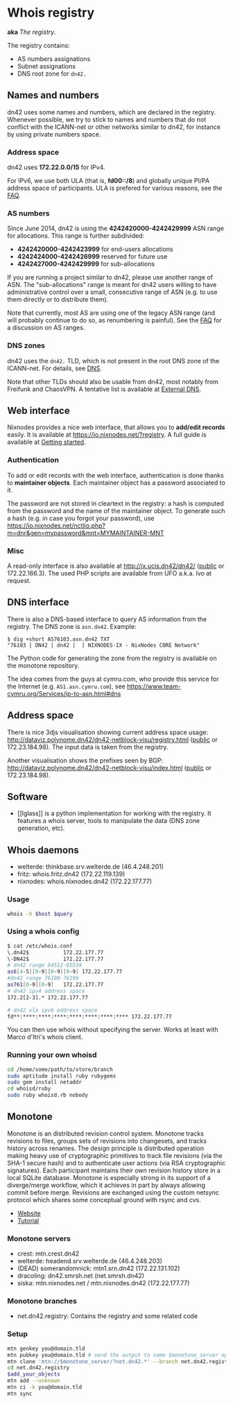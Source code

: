 # Whois registry
**aka** _The registry_.

The registry contains:

  * AS numbers assignations
  * Subnet assignations
  * DNS root zone for `dn42.`

## Names and numbers

dn42 uses some names and numbers, which are declared in the registry.  Whenever possible, we try to stick to names and numbers that do not conflict with the ICANN-net or other networks similar to dn42, for instance by using private numbers space.

### Address space

dn42 uses **172.22.0.0/15** for IPv4.

For IPv6, we use both ULA (that is, **fd00::/8**) and globally unique PI/PA address space of participants. ULA is prefered for various reasons, see the [FAQ](Frequently-Asked-Questions#What-about-IPv6-in-DN42?).

### AS numbers

Since June 2014, dn42 is using the **4242420000-4242429999** ASN range for allocations. This range is further subdivided:
* **4242420000-4242423999** for end-users allocations
* **4242424000-4242426999** reserved for future use
* **4242427000-4242429999** for sub-allocations

If you are running a project similar to dn42, please use another range of ASN. The "sub-allocations" range is meant for dn42 users willing to have administrative control over a small, consecutive range of ASN (e.g. to use them directly or to distribute them).

Note that currently, most AS are using one of the legacy ASN range (and will probably continue to do so, as renumbering is painful). See the [FAQ](Frequently-Asked-Questions#Why-are-you-using-ASN-in-the-76100-76199-range?) for a discussion on AS ranges.

### DNS zones

dn42 uses the `dn42.` TLD, which is not present in the root DNS zone of the ICANN-net.  For details, see [DNS](Services-DNS).

Note that other TLDs should also be usable from dn42, most notably from Freifunk and ChaosVPN. A tentative list is available at [External DNS](External-DNS).

## Web interface

Nixnodes provides a nice web interface, that allows you to **add/edit records** easily.  It is available at https://io.nixnodes.net/?registry. A full guide is available at [Getting started](Getting-started-with-dn42#Fill-in-the-registry).

### Authentication

To add or edit records with the web interface, authentication is done thanks to **maintainer objects**. Each maintainer object has a password associated to it.

The password are not stored in cleartext in the registry: a hash is computed from the password and the name of the maintainer object. To generate such a hash (e.g. in case you forgot your password), use https://io.nixnodes.net/nctlio.php?m=dnr&gen=mypassword&mnt=MYMAINTAINER-MNT

### Misc

A read-only interface is also available at http://ix.ucis.dn42/dn42/ ([public](http://ix.ucis.nl/dn42/) or 172.22.166.3). The used PHP scripts are available from UFO a.k.a. Ivo at request.

## DNS interface

There is also a DNS-based interface to query AS information from the registry. The DNS zone is `asn.dn42`. Example:

    $ dig +short AS76103.asn.dn42 TXT
    "76103 | DN42 | dn42 |  | NIXNODES-IX - NixNodes CORE Network"

The Python code for generating the zone from the registry is available on the monotone repository.

The idea comes from the guys at cymru.com, who provide this service for the Internet (e.g. `AS1.asn.cymru.com`), see https://www.team-cymru.org/Services/ip-to-asn.html#dns

## Address space

There is nice 3djs visualisation showing current address space usage: http://dataviz.polynome.dn42/dn42-netblock-visu/registry.html ([public](http://109.24.208.244:8888/dn42-netblock-visu/registry.html) or 172.23.184.98). The input data is taken from the registry.

Another visualisation shows the prefixes seen by BGP: http://dataviz.polynome.dn42/dn42-netblock-visu/index.html ([public](http://109.24.208.244:8888/dn42-netblock-visu/index.html) or 172.23.184.98).

## Software

 * [[lglass]] is a python implementation for working with the registry. It features a whois server, tools to manipulate the data (DNS zone generation, etc).

## Whois daemons
 * welterde: thinkbase.srv.welterde.de (46.4.248.201)
 * fritz: whois.fritz.dn42 (172.22.119.139)
 * nixnodes: whois.nixnodes.dn42 (172.22.177.77)

### Usage
```sh
whois -h $host $query
```
### Using a whois config
```sh
$ cat /etc/whois.conf 
\.dn42$           172.22.177.77
\-DN42$           172.22.177.77
# dn42 range 64512-65534
as6[4-5][0-9][0-9][0-9] 172.22.177.77
#dn42 range 76100-76199
as761[0-9][0-9]   172.22.177.77
# dn42 ipv4 address space
172.2[2-3].* 172.22.177.77

# dn42 ula ipv6 address space
fd**:****:****:****:****:****:****:**** 172.22.177.77

```
You can then use whois without specifying the server. Works at least with Marco d'Itri's whois client.

### Running your own whoisd

```sh
cd /home/some/path/to/store/branch
sudo aptitude install ruby rubygems
sudo gem install netaddr
cd whoisd/ruby
sudo ruby whoisd.rb nobody
```


## Monotone
Monotone is an distributed revision control system. Monotone tracks revisions to files, groups sets of revisions into changesets, and tracks history across renames. The design principle is distributed operation making heavy use of cryptographic primitives to track file revisions (via the SHA-1 secure hash) and to authenticate user actions (via RSA cryptographic signatures). Each participant maintains their own revision history store in a local SQLite database. Monotone is especially strong in its support of a diverge/merge workflow, which it achieves in part by always allowing commit before merge. Revisions are exchanged using the custom netsync protocol which shares some conceptual ground with rsync and cvs.
 * [Website](http://monotone.ca/)
 * [Tutorial](http://monotone.ca/docs/Tutorial.html)

### Monotone servers
 * crest: mtn.crest.dn42
 * welterde: headend.srv.welterde.de (46.4.248.203)
 * (DEAD) somerandomnick: mtn1.srn.dn42 (172.22.131.102)
 * dracoling: dn42.smrsh.net (net.smrsh.dn42)
 * siska: mtn.nixnodes.net / mtn.nixnodes.dn42 (172.22.177.77)

### Monotone branches
 * net.dn42.registry: Contains the registry and some related code

### Setup
```sh
mtn genkey you@domain.tld
mtn pubkey you@domain.tld # send the output to some $monotone_server operator(do NOT send the keypair!)
mtn clone 'mtn://$monotone_server/?net.dn42.*' --branch net.dn42.registry
cd net.dn42.registry
$add_your_objects
mtn add --unknown
mtn ci -k you@domain.tld
mtn sync
```